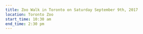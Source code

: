 ```yaml
---
title: Zoo Walk in Toronto on Saturday September 9th, 2017
location: Toronto Zoo
start_time: 10:30 am
end_time: 2:30 pm
---
```

